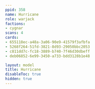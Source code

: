 ```yaml
---
ppid: 358
name: Hurricane
role: warjack
factions:
- cygnar
scans: 4
cards:
- 655118ec-a48a-3a06-90e9-41579f3afbfa
- 5268f264-51fd-3821-8d93-29050bbc2053
- c811dd7c-fc18-3889-b740-7f46d30dbeff
- deb06852-6e99-3450-a733-bdd3128b1e48

layout: model
title: Hurricane
disableToc: true
hidden: true
---
```

